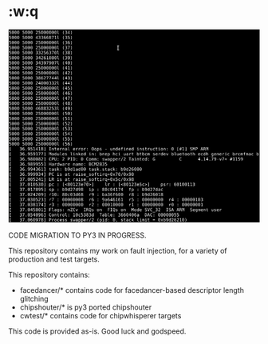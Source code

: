 # :w:q

![Just for fun](fun/rpi-pewpewpew.png)

CODE MIGRATION TO PY3 IN PROGRESS.

This repository contains my work on fault injection, for a variety of production and test targets.

This repository contains:

- facedancer/* contains code for facedancer-based descriptor length glitching
- chipshouter/* is py3 ported chipshouter
- cwtest/* contains code for chipwhisperer targets

This code is provided as-is. Good luck and godspeed.
